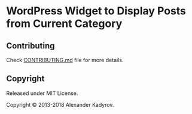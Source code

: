 # WordPress Widget to Display Posts from Current Category

## Contributing

Check [CONTRIBUTING.md](https://github.com/gruz0/widget-to-display-posts-from-current-category/blob/master/CONTRIBUTING.md) file for more details.

## Copyright

Released under MIT License.

Copyright &copy; 2013-2018 Alexander Kadyrov.

